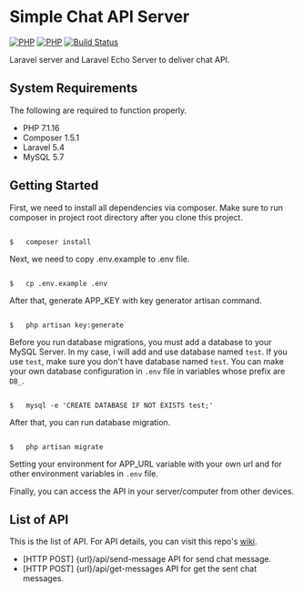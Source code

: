 # Simple Chat API Server

[![PHP](https://img.shields.io/badge/php-7.1.16-blue.svg?style=flat-square)](http://php.net/releases/7_1_16.php)
[![PHP](https://img.shields.io/badge/laravel-5.4-blue.svg?style=flat-square)](https://laravel.com/docs/5.4/releases)
[![Build Status](https://travis-ci.org/DanielHenry/simple-chat-api-server.svg?branch=master)](https://travis-ci.org/DanielHenry/simple-chat-api-server)

Laravel server and Laravel Echo Server to deliver chat API.

## System Requirements

The following are required to function properly.

*   PHP 7.1.16
*   Composer 1.5.1
*   Laravel 5.4
*   MySQL 5.7

## Getting Started

First, we need to install all dependencies via composer. Make sure to run composer in project root directory after you clone this project.

``` shell

$   composer install

```

Next, we need to copy .env.example to .env file.

``` shell

$   cp .env.example .env

```

After that, generate APP_KEY with key generator artisan command.

``` shell

$   php artisan key:generate

```

Before you run database migrations, you must add a database to your MySQL Server. In my case, i will add and use database named `test`. If you use `test`, make sure you don't have database named `test`. You can make your own database configuration in `.env` file in variables whose prefix are `DB_`.

``` shell

$   mysql -e 'CREATE DATABASE IF NOT EXISTS test;'

```

After that, you can run database migration.

``` shell

$   php artisan migrate

```

Setting your environment for APP_URL variable with your own url and for other environment variables in `.env` file.

Finally, you can access the API in your server/computer from other devices.

## List of API

This is the list of API. For API details, you can visit this repo's [wiki](https://github.com/DanielHenry/simple-chat-api-server/wiki).

*   [HTTP POST] {url}/api/send-message
API for send chat message.
*   [HTTP POST] {url}/api/get-messages
API for get the sent chat messages.